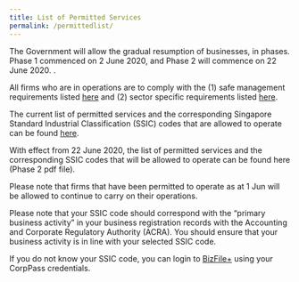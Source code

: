 ```yaml
---
title: List of Permitted Services
permalink: /permittedlist/
---
```


The Government will allow the gradual resumption of businesses, in phases. Phase 1 commenced on 2 June 2020, and Phase 2 will commence on 22 June 2020. . 

All firms who are in operations are to comply with the (1) safe management requirements listed <a href="https://covid.gobusiness.gov.sg/safemanagement/general/">here</a> and (2) sector specific requirements listed <a href="https://covid.gobusiness.gov.sg/safemanagement/sector/">here</a>.

The current list of permitted services and the corresponding Singapore Standard Industrial Classification (SSIC) codes that are allowed to operate can be found <a href="https://go.gov.sg/permittedlist">here</a>.

With effect from 22 June 2020, the list of permitted services and the corresponding SSIC codes that will be allowed to operate can be found here (Phase 2 pdf file). 

Please note that firms that have been permitted to operate as at 1 Jun will be allowed to continue to carry on their operations. 

Please note that your SSIC code should correspond with the “primary business activity” in your business registration records with the Accounting and Corporate Regulatory Authority (ACRA). You should ensure that your business activity is in line with your selected SSIC code. 

If you do not know your SSIC code, you can login to <a href="https://www.bizfile.gov.sg/">BizFile+</a> using your CorpPass credentials.
